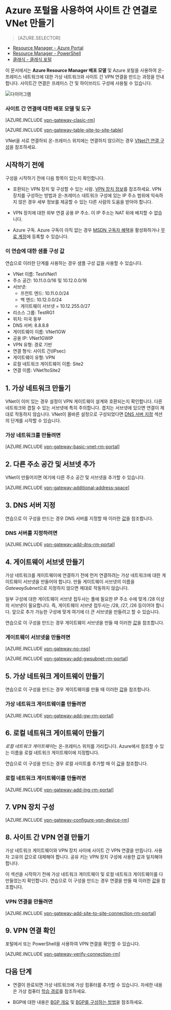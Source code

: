 <properties
   pageTitle=" Azure Resource Manager 및 Azure 포털을 사용하여 사이트 간 VPN 연결로 가상 네트워크 만들기 | Microsoft Azure"
   description="Resource Manager 배포 모델을 사용하여 VNet을 만들고 S2S VPN 게이트웨이 연결을 사용하여 로컬 온-프레미스 네트워크에 연결하는 방법입니다."
   services="vpn-gateway"
   documentationCenter="na"
   authors="cherylmc"
   manager="carmonm"
   editor=""
   tags="azure-resource-manager"/>

<tags
   ms.service="vpn-gateway"
   ms.devlang="na"
   ms.topic="hero-article"
   ms.tgt_pltfrm="na"
   ms.workload="infrastructure-services"
   ms.date="08/31/2016"
   ms.author="cherylmc"/>

# Azure 포털을 사용하여 사이트 간 연결로 VNet 만들기

> [AZURE.SELECTOR]
- [Resource Manager - Azure Portal](vpn-gateway-howto-site-to-site-resource-manager-portal.md)
- [Resource Manager - PowerShell](vpn-gateway-create-site-to-site-rm-powershell.md)
- [클래식 - 클래식 포털](vpn-gateway-site-to-site-create.md)


이 문서에서는 **Azure Resource Manager 배포 모델** 및 Azure 포털을 사용하여 온-프레미스 네트워크에 대한 가상 네트워크와 사이트 간 VPN 연결을 만드는 과정을 안내합니다. 사이트간 연결은 프레미스 간 및 하이브리드 구성에 사용될 수 있습니다.

![다이어그램](./media/vpn-gateway-howto-site-to-site-resource-manager-portal/s2srmportal.png)



### 사이트 간 연결에 대한 배포 모델 및 도구

[AZURE.INCLUDE [vpn-gateway-clasic-rm](../../includes/vpn-gateway-classic-rm-include.md)]

[AZURE.INCLUDE [vpn-gateway-table-site-to-site-table](../../includes/vpn-gateway-table-site-to-site-include.md)]

VNet을 서로 연결하되 온-프레미스 위치에는 연결하지 않으려는 경우 [VNet간 연결 구성](vpn-gateway-vnet-vnet-rm-ps.md)을 참조하세요.

## 시작하기 전에

구성을 시작하기 전에 다음 항목이 있는지 확인합니다.

- 호환되는 VPN 장치 및 구성할 수 있는 사람. [VPN 장치 정보](vpn-gateway-about-vpn-devices.md)를 참조하세요. VPN 장치를 구성하는 방법과 온-프레미스 네트워크 구성에 있는 IP 주소 범위에 익숙하지 않은 경우 세부 정보를 제공할 수 있는 다른 사람의 도움을 받아야 합니다.

- VPN 장치에 대한 외부 연결 공용 IP 주소. 이 IP 주소는 NAT 뒤에 배치할 수 없습니다.
	
- Azure 구독. Azure 구독이 아직 없는 경우 [MSDN 구독자 혜택](http://azure.microsoft.com/pricing/member-offers/msdn-benefits-details/)을 활성화하거나 [무료 계정](http://azure.microsoft.com/pricing/free-trial/)에 등록할 수 있습니다.

### <a name="values"></a>이 연습에 대한 샘플 구성 값


연습으로 이러한 단계를 사용하는 경우 샘플 구성 값을 사용할 수 있습니다.

- VNet 이름: TestVNet1
- 주소 공간: 10.11.0.0/16 및 10.12.0.0/16
- 서브넷:
	- 프런트 엔드: 10.11.0.0/24
	- 백 엔드: 10.12.0.0/24
	- 게이트웨이 서브넷 = 10.12.255.0/27
- 리소스 그룹: TestRG1
- 위치: 미국 동부
- DNS 서버: 8.8.8.8
- 게이트웨이 이름: VNet1GW
- 공용 IP: VNet1GWIP
- VPN 유형: 경로 기반
- 연결 형식: 사이트 간(IPsec)
- 게이트웨이 유형: VPN
- 로컬 네트워크 게이트웨이 이름: Site2
- 연결 이름: VNet1toSite2



## 1\. 가상 네트워크 만들기 

VNet이 이미 있는 경우 설정이 VPN 게이트웨이 설계와 호환되는지 확인합니다. 다른 네트워크와 겹칠 수 있는 서브넷에 특히 주의합니다. 겹치는 서브넷에 있으면 연결이 제대로 작동하지 않습니다. VNet이 올바른 설정으로 구성되었다면 [DNS 서버 지정](#dns) 섹션의 단계를 시작할 수 있습니다.

### 가상 네트워크를 만들려면

[AZURE.INCLUDE [vpn-gateway-basic-vnet-rm-portal](../../includes/vpn-gateway-basic-vnet-rm-portal-include.md)]

## 2\. 다른 주소 공간 및 서브넷 추가

VNet이 만들어지면 여기에 다른 주소 공간 및 서브넷을 추가할 수 있습니다.

[AZURE.INCLUDE [vpn-gateway-additional-address-space](../../includes/vpn-gateway-additional-address-space-include.md)]

## <a name="dns"></a>3. DNS 서버 지정

연습으로 이 구성을 만드는 경우 DNS 서버를 지정할 때 이러한 [값](#values)을 참조합니다.

### DNS 서버를 지정하려면

[AZURE.INCLUDE [vpn-gateway-add-dns-rm-portal](../../includes/vpn-gateway-add-dns-rm-portal-include.md)]

## 4\. 게이트웨이 서브넷 만들기

가상 네트워크를 게이트웨이에 연결하기 전에 먼저 연결하려는 가상 네트워크에 대한 게이트웨이 서브넷을 만들어야 합니다. 만들 게이트웨이 서브넷의 이름을 *GatewaySubnet*으로 지정하지 않으면 제대로 작동하지 않습니다.

일부 구성에 대한 게이트웨이 서브넷 접두사는 풀에 필요한 IP 주소 수에 맞게 /28 이상의 서브넷이 필요합니다. 즉, 게이트웨이 서브넷 접두사는 /28, /27, /26 등이어야 합니다. 앞으로 추가 가능한 구성에 맞게 여기에 더 큰 서브넷을 만들려고 할 수 있습니다.

연습으로 이 구성을 만드는 경우 게이트웨이 서브넷을 만들 때 이러한 [값](#values)을 참조합니다.

### 게이트웨이 서브넷을 만들려면

[AZURE.INCLUDE [vpn-gateway-no-nsg](../../includes/vpn-gateway-no-nsg-include.md)]

[AZURE.INCLUDE [vpn-gateway-add-gwsubnet-rm-portal](../../includes/vpn-gateway-add-gwsubnet-rm-portal-include.md)]

## 5\. 가상 네트워크 게이트웨이 만들기

연습으로 이 구성을 만드는 경우 게이트웨이를 만들 때 이러한 [값](#values)을 참조합니다.

### 가상 네트워크 게이트웨이를 만들려면

[AZURE.INCLUDE [vpn-gateway-add-gw-rm-portal](../../includes/vpn-gateway-add-gw-rm-portal-include.md)]

## 6\. 로컬 네트워크 게이트웨이 만들기

*로컬 네트워크 게이트웨이*는 온-프레미스 위치를 가리킵니다. Azure에서 참조할 수 있는 이름을 로컬 네트워크 게이트웨이에 지정합니다.

연습으로 이 구성을 만드는 경우 로컬 사이트를 추가할 때 이 [값](#values)을 참조합니다.

### 로컬 네트워크 게이트웨이를 만들려면

[AZURE.INCLUDE [vpn-gateway-add-lng-rm-portal](../../includes/vpn-gateway-add-lng-rm-portal-include.md)]

## 7\. VPN 장치 구성

[AZURE.INCLUDE [vpn-gateway-configure-vpn-device-rm](../../includes/vpn-gateway-configure-vpn-device-rm-include.md)]

## 8\. 사이트 간 VPN 연결 만들기

가상 네트워크 게이트웨이와 VPN 장치 사이에 사이트 간 VPN 연결을 만듭니다. 사용자 고유의 값으로 대체해야 합니다. 공유 키는 VPN 장치 구성에 사용한 값과 일치해야 합니다.

이 섹션을 시작하기 전에 가상 네트워크 게이트웨이 및 로컬 네트워크 게이트웨이를 다 만들었는지 확인합니다. 연습으로 이 구성을 만드는 경우 연결을 만들 때 이러한 [값](#values)을 참조합니다.

### VPN 연결을 만들려면


[AZURE.INCLUDE [vpn-gateway-add-site-to-site-connection-rm-portal](../../includes/vpn-gateway-add-site-to-site-connection-rm-portal-include.md)]

## 9\. VPN 연결 확인

포털에서 또는 PowerShell을 사용하여 VPN 연결을 확인할 수 있습니다.

[AZURE.INCLUDE [vpn-gateway-verify-connection-rm](../../includes/vpn-gateway-verify-connection-rm-include.md)]

## 다음 단계

- 연결이 완료되면 가상 네트워크에 가상 컴퓨터를 추가할 수 있습니다. 자세한 내용은 가상 컴퓨터 [학습 경로](https://azure.microsoft.com/documentation/learning-paths/virtual-machines)를 참조하세요.

- BGP에 대한 내용은 [BGP 개요](vpn-gateway-bgp-overview.md) 및 [BGP를 구성하는 방법](vpn-gateway-bgp-resource-manager-ps.md)을 참조하세요.

<!---HONumber=AcomDC_0921_2016-->